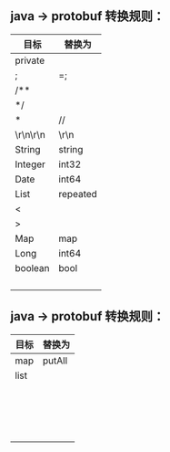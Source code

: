 ## java -> protobuf 转换规则：

| 目标     | 替换为   |
| -------- | -------- |
| private  |          |
| ;        | =;       |
| /**      |          |
| */       |          |
| *        | //       |
| \r\n\r\n | \r\n     |
| String   | string   |
| Integer  | int32    |
| Date     | int64    |
| List     | repeated |
| <        |          |
| >        |          |
| Map      | map      |
| Long     | int64    |
| boolean  | bool     |
|          |          |
|          |          |
|          |          |
|          |          |



## java -> protobuf 转换规则：

| 目标 | 替换为 |
| ---- | ------ |
| map  | putAll |
| list |        |
|      |        |
|      |        |
|      |        |
|      |        |
|      |        |
|      |        |
|      |        |
|      |        |
|      |        |
|      |        |
|      |        |
|      |        |
|      |        |
|      |        |
|      |        |
|      |        |
|      |        |









